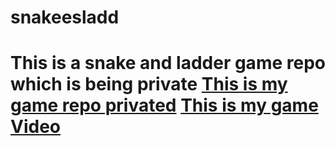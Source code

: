 # snakeesladd

<h1>This is a snake and ladder game repo which is being private
  <a href="https://github.com/ayush12993/snakeladdergame"> This is my game repo privated</a>
  <a href="https://www.youtube.com/watch?v=z4xC9AT1lkA"> This is my game Video</a>
  
</h1>
